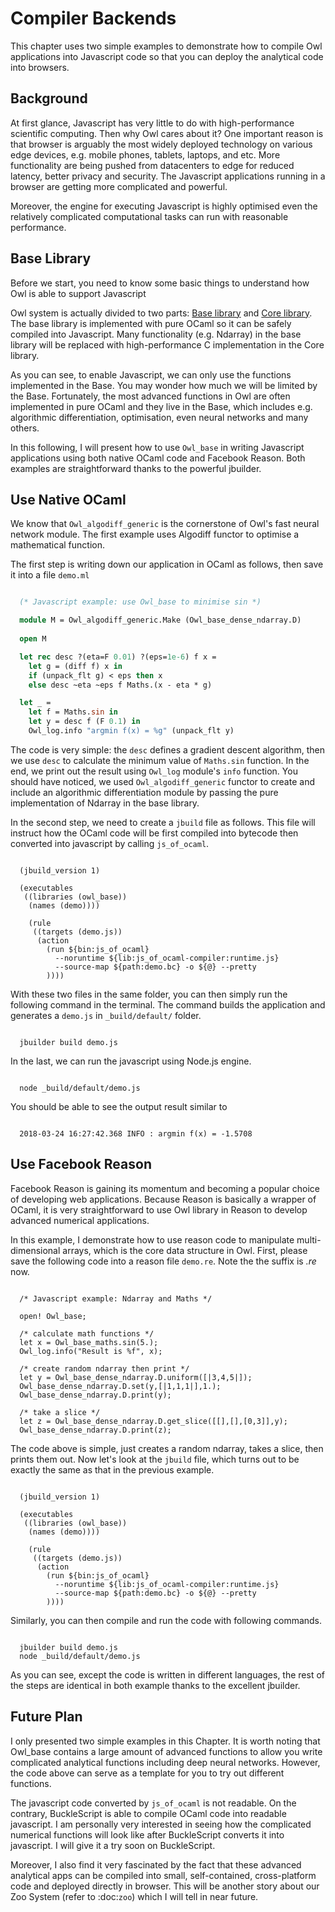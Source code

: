 # Compiler Backends

This chapter uses two simple examples to demonstrate how to compile Owl applications into Javascript code so that you can deploy the analytical code into browsers.


## Background

At first glance, Javascript has very little to do with high-performance scientific computing. Then why Owl cares about it? One important reason is that browser is arguably the most widely deployed technology on various edge devices, e.g. mobile phones, tablets, laptops, and etc. More functionality are being pushed from datacenters to edge for reduced latency, better privacy and security. The Javascript applications running in a browser are getting more complicated and powerful.

Moreover, the engine for executing Javascript is highly optimised even the relatively complicated computational tasks can run with reasonable performance.


## Base Library

Before we start, you need to know some basic things to understand how Owl is able to support Javascript

Owl system is actually divided to two parts: [Base library](https://github.com/owlbarn/owl/tree/master/src/base) and [Core library](https://github.com/owlbarn/owl/tree/master/src/owl). The base library is implemented with pure OCaml so it can be safely compiled into Javascript. Many functionality (e.g. Ndarray) in the base library will be replaced with high-performance C implementation in the Core library.

As you can see, to enable Javascript, we can only use the functions implemented in the Base. You may wonder how much we will be limited by the Base. Fortunately, the most advanced functions in Owl are often implemented in pure OCaml and they live in the Base, which includes e.g. algorithmic differentiation, optimisation, even neural networks and many others.

In this following, I will present how to use `Owl_base` in writing Javascript applications using both native OCaml code and Facebook Reason. Both examples are straightforward thanks to the powerful jbuilder.


## Use Native OCaml

We know that `Owl_algodiff_generic` is the cornerstone of Owl's fast neural network module. The first example uses Algodiff functor to optimise a mathematical function.

The first step is writing down our application in OCaml as follows, then save it into a file `demo.ml`


```ocaml

  (* Javascript example: use Owl_base to minimise sin *)

  module M = Owl_algodiff_generic.Make (Owl_base_dense_ndarray.D)
 
  open M

  let rec desc ?(eta=F 0.01) ?(eps=1e-6) f x =
    let g = (diff f) x in
    if (unpack_flt g) < eps then x
    else desc ~eta ~eps f Maths.(x - eta * g)

  let _ =
    let f = Maths.sin in
    let y = desc f (F 0.1) in
    Owl_log.info "argmin f(x) = %g" (unpack_flt y)

```

The code is very simple: the `desc` defines a gradient descent algorithm, then we use `desc` to calculate the minimum value of `Maths.sin` function. In the end, we print out the result using `Owl_log` module's `info` function. You should have noticed, we used `Owl_algodiff_generic` functor to create and include an algorithmic differentiation module by passing the pure implementation of Ndarray in the base library.

In the second step, we need to create a `jbuild` file as follows. This file will instruct how the OCaml code will be first compiled into bytecode then converted into javascript by calling `js_of_ocaml`.


```shell

  (jbuild_version 1)

  (executables
   ((libraries (owl_base))
    (names (demo))))

    (rule
     ((targets (demo.js))
      (action
        (run ${bin:js_of_ocaml}
          --noruntime ${lib:js_of_ocaml-compiler:runtime.js}
          --source-map ${path:demo.bc} -o ${@} --pretty
        ))))

```

With these two files in the same folder, you can then simply run the following command in the terminal. The command builds the application and generates a `demo.js` in `_build/default/` folder.


```shell

  jbuilder build demo.js

```

In the last, we can run the javascript using Node.js engine.


```shell

  node _build/default/demo.js

```

You should be able to see the output result similar to 

```shell

  2018-03-24 16:27:42.368 INFO : argmin f(x) = -1.5708

```


## Use Facebook Reason

Facebook Reason is gaining its momentum and becoming a popular choice of developing web applications. Because Reason is basically a wrapper of OCaml, it is very straightforward to use Owl library in Reason to develop advanced numerical applications.

In this example, I demonstrate how to use reason code to manipulate multi-dimensional arrays, which is the core data structure in Owl. First, please save the following code into a reason file `demo.re`. Note the the suffix is *.re* now.


```reason

  /* Javascript example: Ndarray and Maths */

  open! Owl_base;

  /* calculate math functions */
  let x = Owl_base_maths.sin(5.);
  Owl_log.info("Result is %f", x);

  /* create random ndarray then print */
  let y = Owl_base_dense_ndarray.D.uniform([|3,4,5|]);
  Owl_base_dense_ndarray.D.set(y,[|1,1,1|],1.);
  Owl_base_dense_ndarray.D.print(y);

  /* take a slice */
  let z = Owl_base_dense_ndarray.D.get_slice([[],[],[0,3]],y);
  Owl_base_dense_ndarray.D.print(z);

```

The code above is simple, just creates a random ndarray, takes a slice, then prints them out. Now let's look at the `jbuild` file, which turns out to be exactly the same as that in the previous example.


```shell

  (jbuild_version 1)

  (executables
   ((libraries (owl_base))
    (names (demo))))

    (rule
     ((targets (demo.js))
      (action
        (run ${bin:js_of_ocaml}
          --noruntime ${lib:js_of_ocaml-compiler:runtime.js}
          --source-map ${path:demo.bc} -o ${@} --pretty
        ))))

```

Similarly, you can then compile and run the code with following commands.

```shell

  jbuilder build demo.js
  node _build/default/demo.js

```

As you can see, except the code is written in different languages, the rest of the steps are identical in both example thanks to the excellent jbuilder.



## Future Plan

I only presented two simple examples in this Chapter. It is worth noting that Owl_base contains a large amount of advanced functions to allow you write complicated analytical functions including deep neural networks. However, the code above can serve as a template for you to try out different functions.

The javascript code converted by `js_of_ocaml` is not readable. On the contrary, BuckleScript is able to compile OCaml code into readable javascript. I am personally very interested in seeing how the complicated numerical functions will look like after BuckleScript converts it into javascript. I will give it a try soon on BuckleScript.

Moreover, I also find it very fascinated by the fact that these advanced analytical apps can be compiled into small, self-contained, cross-platform code and deployed directly in browser. This will be another story about our Zoo System (refer to :doc:`zoo`) which I will tell in near future.

